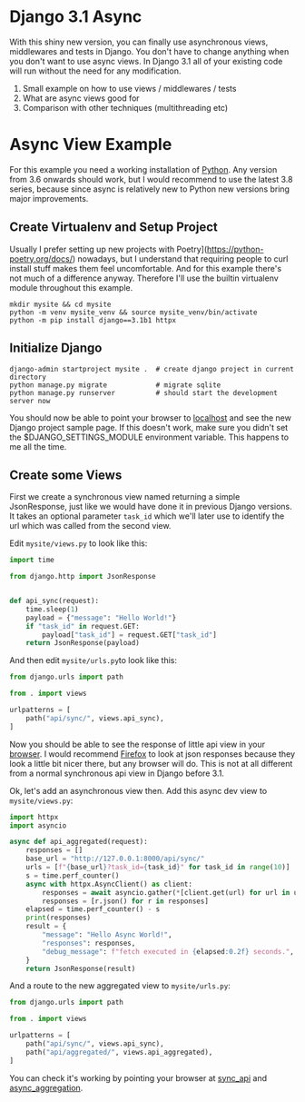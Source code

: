 # Django 3.1 Async

With this shiny new version, you can finally use asynchronous views, middlewares
and tests in Django. You don't have to change anything when you don't want to
use async views. In Django 3.1 all of your existing code will run without the
need for any modification.

1. Small example on how to use views / middlewares / tests
2. What are async views good for
3. Comparison with other techniques (multithreading etc)

# Async View Example

For this example you need a working installation of
[Python](https://www.python.org/). Any version from 3.6 onwards should work, but
I would recommend to use the latest 3.8 series, because since async is
relatively new to Python new versions bring major improvements.

## Create Virtualenv and Setup Project

Usually I prefer setting up new projects with
Poetry](https://python-poetry.org/docs/) nowadays, but I understand that
requiring people to curl install stuff makes them feel uncomfortable. And for
this example there's not much of a difference anyway. Therefore I'll use the
builtin virtualenv module throughout this example.

```shell
mkdir mysite && cd mysite
python -m venv mysite_venv && source mysite_venv/bin/activate  
python -m pip install django==3.1b1 httpx
```

## Initialize Django
```shell
django-admin startproject mysite .  # create django project in current directory
python manage.py migrate            # migrate sqlite
python manage.py runserver          # should start the development server now
```

You should now be able to point your browser to
[localhost](http://localhost:8000/) and see the new Django project sample page.
If this doesn't work, make sure you didn't set the $DJANGO_SETTINGS_MODULE
environment variable. This happens to me all the time.

## Create some Views

First we create a synchronous view named returning a simple JsonResponse, just
like we would have done it in previous Django versions. It takes an optional
parameter `task_id` which we'll later use to identify the url which was called
from the second view.

Edit `mysite/views.py` to look like this:
```python
import time

from django.http import JsonResponse


def api_sync(request):
    time.sleep(1)
    payload = {"message": "Hello World!"}
    if "task_id" in request.GET:
        payload["task_id"] = request.GET["task_id"]
    return JsonResponse(payload)
```

And then edit `mysite/urls.py`to look like this:
```python
from django.urls import path

from . import views

urlpatterns = [
    path("api/sync/", views.api_sync),
]
```

Now you should be able to see the response of little api view in your
[browser](http://localhost:8000/api/sync/). I would recommend
[Firefox](https://firefox.org/) to look at json responses because they look a
little bit nicer there, but any browser will do. This is not at all different
from a normal synchronous api view in Django before 3.1.

Ok, let's add an asynchronous view then. Add this async dev view to
`mysite/views.py`:
```python
import httpx
import asyncio

async def api_aggregated(request):
    responses = []
    base_url = "http://127.0.0.1:8000/api/sync/"
    urls = [f"{base_url}?task_id={task_id}" for task_id in range(10)]
    s = time.perf_counter()
    async with httpx.AsyncClient() as client:
        responses = await asyncio.gather(*[client.get(url) for url in urls])
        responses = [r.json() for r in responses]
    elapsed = time.perf_counter() - s
    print(responses)
    result = {
        "message": "Hello Async World!",
        "responses": responses,
        "debug_message": f"fetch executed in {elapsed:0.2f} seconds.",
    }
    return JsonResponse(result)
```

And a route to the new aggregated view to `mysite/urls.py`:
```python
from django.urls import path

from . import views

urlpatterns = [
    path("api/sync/", views.api_sync),
    path("api/aggregated/", views.api_aggregated),
]
```

You can check it's working by pointing your browser at
[sync_api](http://localhost:8000/api) and
[async_aggregation](http://localhost:8000/api_aggregated/).
